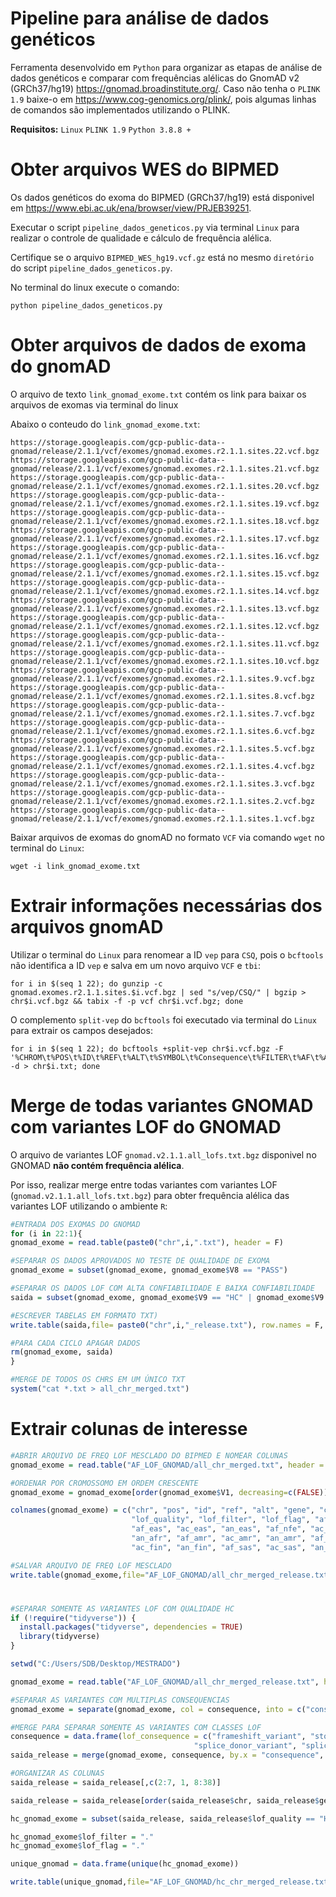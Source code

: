 # Pipeline para análise de dados genéticos

Ferramenta desenvolvido em `Python` para organizar as etapas de análise de dados genéticos e comparar com frequências alélicas do GnomAD v2 (GRCh37/hg19) https://gnomad.broadinstitute.org/. Caso não tenha o `PLINK 1.9` baixe-o em https://www.cog-genomics.org/plink/, pois algumas linhas de comandos são implementados utilizando o PLINK.

**Requisitos:**
`Linux`
`PLINK 1.9`
`Python 3.8.8 +`

# Obter arquivos WES do BIPMED

Os dados genéticos do exoma do BIPMED (GRCh37/hg19) está disponivel em https://www.ebi.ac.uk/ena/browser/view/PRJEB39251.

Executar o script `pipeline_dados_geneticos.py` via terminal `Linux` para realizar o controle de qualidade e cálculo de frequência alélica.

Certifique se o arquivo `BIPMED_WES_hg19.vcf.gz` está no mesmo `diretório` do script `pipeline_dados_geneticos.py`.

No terminal do linux execute o comando: 

```
python pipeline_dados_geneticos.py
```

# Obter arquivos de dados de exoma do gnomAD

O arquivo de texto `link_gnomad_exome.txt` contém os link para baixar os arquivos de exomas via terminal do linux

Abaixo o conteudo do `link_gnomad_exome.txt`:

```
https://storage.googleapis.com/gcp-public-data--gnomad/release/2.1.1/vcf/exomes/gnomad.exomes.r2.1.1.sites.22.vcf.bgz
https://storage.googleapis.com/gcp-public-data--gnomad/release/2.1.1/vcf/exomes/gnomad.exomes.r2.1.1.sites.21.vcf.bgz
https://storage.googleapis.com/gcp-public-data--gnomad/release/2.1.1/vcf/exomes/gnomad.exomes.r2.1.1.sites.20.vcf.bgz
https://storage.googleapis.com/gcp-public-data--gnomad/release/2.1.1/vcf/exomes/gnomad.exomes.r2.1.1.sites.19.vcf.bgz
https://storage.googleapis.com/gcp-public-data--gnomad/release/2.1.1/vcf/exomes/gnomad.exomes.r2.1.1.sites.18.vcf.bgz
https://storage.googleapis.com/gcp-public-data--gnomad/release/2.1.1/vcf/exomes/gnomad.exomes.r2.1.1.sites.17.vcf.bgz
https://storage.googleapis.com/gcp-public-data--gnomad/release/2.1.1/vcf/exomes/gnomad.exomes.r2.1.1.sites.16.vcf.bgz
https://storage.googleapis.com/gcp-public-data--gnomad/release/2.1.1/vcf/exomes/gnomad.exomes.r2.1.1.sites.15.vcf.bgz
https://storage.googleapis.com/gcp-public-data--gnomad/release/2.1.1/vcf/exomes/gnomad.exomes.r2.1.1.sites.14.vcf.bgz
https://storage.googleapis.com/gcp-public-data--gnomad/release/2.1.1/vcf/exomes/gnomad.exomes.r2.1.1.sites.13.vcf.bgz
https://storage.googleapis.com/gcp-public-data--gnomad/release/2.1.1/vcf/exomes/gnomad.exomes.r2.1.1.sites.12.vcf.bgz
https://storage.googleapis.com/gcp-public-data--gnomad/release/2.1.1/vcf/exomes/gnomad.exomes.r2.1.1.sites.11.vcf.bgz
https://storage.googleapis.com/gcp-public-data--gnomad/release/2.1.1/vcf/exomes/gnomad.exomes.r2.1.1.sites.10.vcf.bgz
https://storage.googleapis.com/gcp-public-data--gnomad/release/2.1.1/vcf/exomes/gnomad.exomes.r2.1.1.sites.9.vcf.bgz
https://storage.googleapis.com/gcp-public-data--gnomad/release/2.1.1/vcf/exomes/gnomad.exomes.r2.1.1.sites.8.vcf.bgz
https://storage.googleapis.com/gcp-public-data--gnomad/release/2.1.1/vcf/exomes/gnomad.exomes.r2.1.1.sites.7.vcf.bgz
https://storage.googleapis.com/gcp-public-data--gnomad/release/2.1.1/vcf/exomes/gnomad.exomes.r2.1.1.sites.6.vcf.bgz
https://storage.googleapis.com/gcp-public-data--gnomad/release/2.1.1/vcf/exomes/gnomad.exomes.r2.1.1.sites.5.vcf.bgz
https://storage.googleapis.com/gcp-public-data--gnomad/release/2.1.1/vcf/exomes/gnomad.exomes.r2.1.1.sites.4.vcf.bgz
https://storage.googleapis.com/gcp-public-data--gnomad/release/2.1.1/vcf/exomes/gnomad.exomes.r2.1.1.sites.3.vcf.bgz
https://storage.googleapis.com/gcp-public-data--gnomad/release/2.1.1/vcf/exomes/gnomad.exomes.r2.1.1.sites.2.vcf.bgz
https://storage.googleapis.com/gcp-public-data--gnomad/release/2.1.1/vcf/exomes/gnomad.exomes.r2.1.1.sites.1.vcf.bgz
```

Baixar arquivos de exomas do gnomAD no formato `VCF` via comando `wget` no terminal do `Linux`:

```
wget -i link_gnomad_exome.txt
```

# Extrair informações necessárias dos arquivos gnomAD

Utilizar o terminal do `Linux` para renomear a ID `vep` para `CSQ`, pois o `bcftools` não identifica a ID `vep` e salva em um novo arquivo `VCF` e `tbi`:

```
for i in $(seq 1 22); do gunzip -c gnomad.exomes.r2.1.1.sites.$i.vcf.bgz | sed "s/vep/CSQ/" | bgzip > chr$i.vcf.bgz && tabix -f -p vcf chr$i.vcf.bgz; done
```

O complemento `split-vep` do `bcftools` foi executado via terminal do `Linux` para extrair os campos desejados:

```
for i in $(seq 1 22); do bcftools +split-vep chr$i.vcf.bgz -F '%CHROM\t%POS\t%ID\t%REF\t%ALT\t%SYMBOL\t%Consequence\t%FILTER\t%AF\t%AF_eas\t%AF_nfe\t%AF_afr\t%AF_amr\t%AF_asj\t%AF_fin\t%AF_sas\t%AF_oth\n' -d > chr$i.txt; done
```
# Merge de todas variantes GNOMAD com variantes LOF do GNOMAD

O arquivo de variantes LOF `gnomad.v2.1.1.all_lofs.txt.bgz` disponivel no GNOMAD **não contém frequência alélica**.

Por isso, realizar merge entre todas variantes com variantes LOF (`gnomad.v2.1.1.all_lofs.txt.bgz`) para obter frequência alélica das variantes LOF utilizando o ambiente `R`:

```r
#ENTRADA DOS EXOMAS DO GNOMAD
for (i in 22:1){
gnomad_exome = read.table(paste0("chr",i,".txt"), header = F)

#SEPARAR OS DADOS APROVADOS NO TESTE DE QUALIDADE DE EXOMA
gnomad_exome = subset(gnomad_exome, gnomad_exome$V8 == "PASS")

#SEPARAR OS DADOS LOF COM ALTA CONFIABILIDADE E BAIXA CONFIABILIDADE
saida = subset(gnomad_exome, gnomad_exome$V9 == "HC" | gnomad_exome$V9 == "LC")

#ESCREVER TABELAS EM FORMATO TXT)
write.table(saida,file= paste0("chr",i,"_release.txt"), row.names = F, col.names = F)

#PARA CADA CICLO APAGAR DADOS
rm(gnomad_exome, saida)
}

#MERGE DE TODOS OS CHRS EM UM ÚNICO TXT
system("cat *.txt > all_chr_merged.txt")
```

# Extrair colunas de interesse

```r
#ABRIR ARQUIVO DE FREQ LOF MESCLADO DO BIPMED E NOMEAR COLUNAS
gnomad_exome = read.table("AF_LOF_GNOMAD/all_chr_merged.txt", header = F)

#ORDENAR POR CROMOSSOMO EM ORDEM CRESCENTE
gnomad_exome = gnomad_exome[order(gnomad_exome$V1, decreasing=c(FALSE)), ]

colnames(gnomad_exome) = c("chr", "pos", "id", "ref", "alt", "gene", "consequence", "filter_exome", 
                           "lof_quality", "lof_filter", "lof_flag", "af_gnomad", "ac_gnomad", "an_gnomad", 
                           "af_eas", "ac_eas", "an_eas", "af_nfe", "ac_nfe", "an_nfe", "af_afr", "ac_afr", 
                           "an_afr", "af_amr", "ac_amr", "an_amr", "af_asj", "ac_asj", "an_asj", "af_fin", 
                           "ac_fin", "an_fin", "af_sas", "ac_sas", "an_sas", "af_oth", "ac_oth", "an_oth")

#SALVAR ARQUIVO DE FREQ LOF MESCLADO
write.table(gnomad_exome,file="AF_LOF_GNOMAD/all_chr_merged_release.txt", row.names = F, col.names = T)
```
#

```r
#SEPARAR SOMENTE AS VARIANTES LOF COM QUALIDADE HC
if (!require("tidyverse")) {
  install.packages("tidyverse", dependencies = TRUE)
  library(tidyverse)
}

setwd("C:/Users/SDB/Desktop/MESTRADO")

gnomad_exome = read.table("AF_LOF_GNOMAD/all_chr_merged_release.txt", header = T)

#SEPARAR AS VARIANTES COM MULTIPLAS CONSEQUENCIAS
gnomad_exome = separate(gnomad_exome, col = consequence, into = c("consequence"), sep = "&")

#MERGE PARA SEPARAR SOMENTE AS VARIANTES COM CLASSES LOF
consequence = data.frame(lof_consequence = c("frameshift_variant", "stop_gained",
                                         "splice_donor_variant", "splice_acceptor_variant"))
saida_release = merge(gnomad_exome, consequence, by.x = "consequence", by.y = "lof_consequence")

#ORGANIZAR AS COLUNAS
saida_release = saida_release[,c(2:7, 1, 8:38)]

saida_release = saida_release[order(saida_release$chr, saida_release$gene, decreasing=c(FALSE)), ]

hc_gnomad_exome = subset(saida_release, saida_release$lof_quality == "HC")

hc_gnomad_exome$lof_filter = "."
hc_gnomad_exome$lof_flag = "."

unique_gnomad = data.frame(unique(hc_gnomad_exome))

write.table(unique_gnomad,file="AF_LOF_GNOMAD/hc_chr_merged_release.txt", row.names = F, col.names = T)
```
